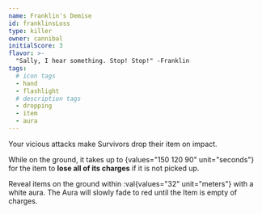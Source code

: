 ```yaml
---
name: Franklin's Demise
id: franklinsLoss
type: killer
owner: cannibal
initialScore: 3
flavor: >-
  "Sally, I hear something. Stop! Stop!" -Franklin
tags:
  # icon tags
  - hand
  - flashlight
  # description tags
  - dropping
  - item
  - aura
---
```


Your vicious attacks make Survivors drop their item on impact.

While on the ground, it takes up to {values="150 120 90" unit="seconds"} for the item to **lose all of its charges** if it is not picked up.

Reveal items on the ground within :val{values="32" unit="meters"} with a white aura. The Aura will slowly fade to red until the Item is empty of charges.
